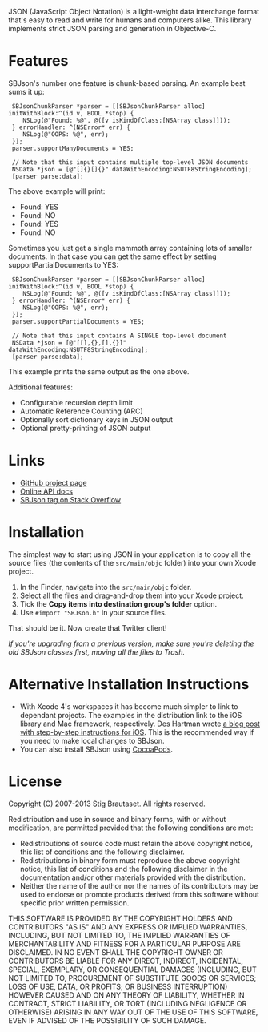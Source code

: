 JSON (JavaScript Object Notation) is a light-weight data interchange
format that's easy to read and write for humans and computers alike.
This library implements strict JSON parsing and generation in
Objective-C.

Features
========

SBJson's number one feature is chunk-based parsing. An example best sums it up:

     SBJsonChunkParser *parser = [[SBJsonChunkParser alloc] initWithBlock:^(id v, BOOL *stop) {
        NSLog(@"Found: %@", @([v isKindOfClass:[NSArray class]]));
     } errorHandler: ^(NSError* err) {
        NSLog(@"OOPS: %@", err);
     }];
     parser.supportManyDocuments = YES;

     // Note that this input contains multiple top-level JSON documents
     NSData *json = [@"[]{}[]{}" dataWithEncoding:NSUTF8StringEncoding];
     [parser parse:data];

 The above example will print:

 - Found: YES
 - Found: NO
 - Found: YES
 - Found: NO

Sometimes you just get a single mammoth array containing lots of smaller
documents. In that case you can get the same effect by setting
supportPartialDocuments to YES:

     SBJsonChunkParser *parser = [[SBJsonChunkParser alloc] initWithBlock:^(id v, BOOL *stop) {
        NSLog(@"Found: %@", @([v isKindOfClass:[NSArray class]]));
     } errorHandler: ^(NSError* err) {
        NSLog(@"OOPS: %@", err);
     }];
     parser.supportPartialDocuments = YES;

     // Note that this input contains A SINGLE top-level document
     NSData *json = [@"[[],{},[],{}]" dataWithEncoding:NSUTF8StringEncoding];
     [parser parse:data];

This example prints the same output as the one above.

Additional features:

* Configurable recursion depth limit
* Automatic Reference Counting (ARC)
* Optionally sort dictionary keys in JSON output
* Optional pretty-printing of JSON output

Links
=====

* [GitHub project page](http://github.com/stig/json-framework)
* [Online API docs](http://sbjson.org/api/4.0)
* [SBJson tag on Stack Overflow](http://stackoverflow.com/questions/tagged/sbjson)


Installation
============

The simplest way to start using JSON in your application is to copy all
the source files (the contents of the `src/main/objc` folder) into your own
Xcode project.

1. In the Finder, navigate into the `src/main/objc` folder.
2. Select all the files and drag-and-drop them into your Xcode project.
3. Tick the **Copy items into destination group's folder** option.
4. Use `#import "SBJson.h"` in  your source files.

That should be it. Now create that Twitter client!

*If you're upgrading from a previous version, make sure you're deleting the
old SBJson classes first, moving all the files to Trash.*


Alternative Installation Instructions
=====================================

* With Xcode 4's workspaces it has become much simpler to link to dependant
projects. The examples in the distribution link to the iOS library and Mac
framework, respectively. Des Hartman wrote [a blog post with step-by-step
instructions for iOS][link-ios]. This is the recommended way if you need to
make local changes to SBJson.
* You can also install SBJson using [CocoaPods](http://cocoapods.org).

[link-ios]: http://deshartman.wordpress.com/2011/09/02/configuring-sbjson-framework-for-xcode-4-2/


License
=======

Copyright (C) 2007-2013 Stig Brautaset. All rights reserved.

Redistribution and use in source and binary forms, with or without
modification, are permitted provided that the following conditions are met:

* Redistributions of source code must retain the above copyright notice, this
  list of conditions and the following disclaimer.
* Redistributions in binary form must reproduce the above copyright notice,
  this list of conditions and the following disclaimer in the documentation
  and/or other materials provided with the distribution.
* Neither the name of the author nor the names of its contributors may be used
  to endorse or promote products derived from this software without specific
  prior written permission.

THIS SOFTWARE IS PROVIDED BY THE COPYRIGHT HOLDERS AND CONTRIBUTORS "AS IS"
AND ANY EXPRESS OR IMPLIED WARRANTIES, INCLUDING, BUT NOT LIMITED TO, THE
IMPLIED WARRANTIES OF MERCHANTABILITY AND FITNESS FOR A PARTICULAR PURPOSE ARE
DISCLAIMED. IN NO EVENT SHALL THE COPYRIGHT OWNER OR CONTRIBUTORS BE LIABLE
FOR ANY DIRECT, INDIRECT, INCIDENTAL, SPECIAL, EXEMPLARY, OR CONSEQUENTIAL
DAMAGES (INCLUDING, BUT NOT LIMITED TO, PROCUREMENT OF SUBSTITUTE GOODS OR
SERVICES; LOSS OF USE, DATA, OR PROFITS; OR BUSINESS INTERRUPTION) HOWEVER
CAUSED AND ON ANY THEORY OF LIABILITY, WHETHER IN CONTRACT, STRICT LIABILITY,
OR TORT (INCLUDING NEGLIGENCE OR OTHERWISE) ARISING IN ANY WAY OUT OF THE USE
OF THIS SOFTWARE, EVEN IF ADVISED OF THE POSSIBILITY OF SUCH DAMAGE.
